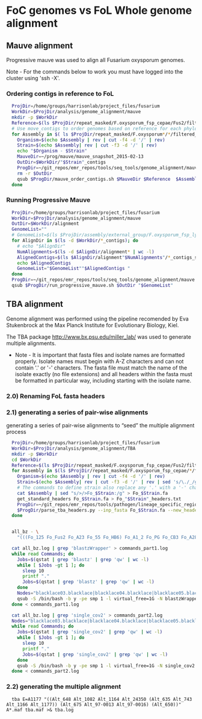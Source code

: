 
# FoC genomes vs FoL Whole genome alignment

## Mauve alignment

Progressive mauve was used to align all Fusarium oxysporum genomes.

Note - For the commands below to work you must have logged into the cluster using
        'ssh -X'.

### Ordering contigs in reference to FoL

```bash
  ProjDir=/home/groups/harrisonlab/project_files/fusarium
  WorkDir=$ProjDir/analysis/genome_alignment/mauve
  mkdir -p $WorkDir
  Reference=$(ls $ProjDir/repeat_masked/F.oxysporum_fsp_cepae/Fus2/filtered_contigs_repmask/Fus2_contigs_softmasked.fa)
  # Use move_contigs to order genomes based on reference for each phylogroup
  for Assembly in $( ls $ProjDir/repeat_masked/F.oxysporum*/*/filtered_contigs_repmask/*_contigs_softmasked.fa $ProjDir/assembly/external_group/F.oxysporum_fsp_lycopersici/4287_chromosomal/ensembl/Fusarium_oxysporum_chromosome_and_additional_contigs.fa $ProjDir/assembly/external_group/F.oxysporum/fo47/broad/fusarium_oxysporum_fo47_1_supercontigs.fasta | grep -v -e 'Fus2' -e 'pisi' -e 'narcissi' -e 'HB17'); do
    Organism=$(echo $Assembly | rev | cut -f4 -d '/' | rev)
    Strain=$(echo $Assembly| rev | cut -f3 -d '/' | rev)
    echo "$Organism - $Strain"
    MauveDir=~/prog/mauve/mauve_snapshot_2015-02-13
    OutDir=$WorkDir/"$Strain"_contigs
    ProgDir=~/git_repos/emr_repos/tools/seq_tools/genome_alignment/mauve
    rm -r $OutDir
    qsub $ProgDir/mauve_order_contigs.sh $MauveDir $Reference  $Assembly $OutDir
  done
```

### Running Progressive Mauve

```bash
  ProjDir=/home/groups/harrisonlab/project_files/fusarium
  WorkDir=$ProjDir/analysis/genome_alignment/mauve
  OutDir=$WorkDir/alignment
  GenomeList=""
  # GenomeList=$(ls $ProjDir/assembly/external_group/F.oxysporum_fsp_lycopersici/4287_chromosomal/ensembl/Fusarium_oxysporum_chromosome_and_additional_contigs.fa $ProjDir/assembly/external_group/F.oxysporum/fo47/broad/fusarium_oxysporum_fo47_1_supercontigs.fasta)
  for AlignDir in $(ls -d $WorkDir/*_contigs); do
    # echo "$AlignDir"
    NumAlignments=$(ls -d $AlignDir/alignment* | wc -l)
    AlignedContigs=$(ls $AlignDir/alignment"$NumAlignments"/*_contigs_softmasked.fa)
    echo $AlignedContigs
    GenomeList="$GenomeList""$AlignedContigs "
  done
  ProgDir=~/git_repos/emr_repos/tools/seq_tools/genome_alignment/mauve
  qsub $ProgDir/run_progressive_mauve.sh $OutDir "$GenomeList"
```


## TBA alignment


Genome alignment was performed using the pipeline recomended by Eva Stukenbrock
at the Max Planck Institute for Evolutionary Biology, Kiel.

The TBA package http://www.bx.psu.edu/miller_lab/ was used to generate multiple
alignments.

* Note - It is important that fasta files and isolate names are formatted properly. Isolate names must begin with A-Z characters and can not contain '.' or '-' characters. The fasta file must match the name of the isolate exactly (no file extensions) and all headers within the fasta must be formatted in particular way, including starting with the isolate name.


### 2.0) Renaming FoL fasta headers


### 2.1) generating a series of pair-wise alignments

generating a series of pair-wise alignments to “seed” the multiple alignment process

```bash
  ProjDir=/home/groups/harrisonlab/project_files/fusarium
  WorkDir=$ProjDir/analysis/genome_alignment/TBA
  mkdir -p $WorkDir
  cd $WorkDir
  Reference=$(ls $ProjDir/repeat_masked/F.oxysporum_fsp_cepae/Fus2/filtered_contigs_repmask/Fus2_contigs_softmasked.fa)
  for Assembly in $(ls $ProjDir/repeat_masked/F.oxysporum_fsp_cepae/*/filtered_contigs_repmask/*_contigs_softmasked.fa $ProjDir/assembly/external_group/F.oxysporum_fsp_lycopersici/4287_chromosomal/ensembl/Fusarium_oxysporum_chromosome_and_additional_contigs.fa $ProjDir/assembly/external_group/F.oxysporum/fo47/broad/fusarium_oxysporum_fo47_1_supercontigs.fasta | grep -v -e 'edited' -e 'pisi' -e 'narcissi' -e 'HB17'); do
    Organism=$(echo $Assembly | rev | cut -f4 -d '/' | rev)
    Strain=$(echo $Assembly| rev | cut -f3 -d '/' | rev | sed 's/\./_/g' | sed 's/-/_/g')
    # The commands to define strain also replace any '.' with a '-' character.
    cat $Assembly | sed "s/>/>Fo_$Strain:/g" > Fo_$Strain.fa
    get_standard_headers Fo_$Strain.fa > Fo_"$Strain"_headers.txt
    ProgDir=~/git_repos/emr_repos/tools/pathogen/lineage_specific_regions
    $ProgDir/parse_tba_headers.py --inp_fasta Fo_$Strain.fa --new_headers Fo_"$Strain"_headers.txt > Fo_$Strain
  done


  all_bz - \
    "(((Fo_125 Fo_Fus2 Fo_A23 Fo_55 Fo_HB6) Fo_A1_2 Fo_PG Fo_CB3 Fo_A28 Fo_D2 Fo_fo47) (Fo_4287) (Fo_A13))" >& all_bz.log

  cat all_bz.log | grep 'blastzWrapper' > commands_part1.log
  while read Commands; do
    Jobs=$(qstat | grep 'blastz' | grep 'qw' | wc -l)
    while [ $Jobs -gt 1 ]; do
      sleep 10
      printf "."
      Jobs=$(qstat | grep 'blastz' | grep 'qw' | wc -l)
    done
    Nodes="blacklace03.blacklace|blacklace04.blacklace|blacklace05.blacklace|blacklace06.blacklace|blacklace07.blacklace|blacklace08.blacklace|blacklace09.blacklace|blacklace10.blacklace"
    qsub -S /bin/bash -b y -pe smp 1 -l virtual_free=1G -N blastzWrapper -l h="$Nodes" -cwd "$Commands"
  done < commands_part1.log

  cat all_bz.log | grep 'single_cov2' > commands_part2.log
  Nodes="blacklace03.blacklace|blacklace04.blacklace|blacklace05.blacklace|blacklace06.blacklace|blacklace07.blacklace|blacklace08.blacklace|blacklace09.blacklace|blacklace10.blacklace"
  while read Commands; do
    Jobs=$(qstat | grep 'single_cov2' | grep 'qw' | wc -l)
    while [ $Jobs -gt 1 ]; do
      sleep 10
      printf "."
      Jobs=$(qstat | grep 'single_cov2' | grep 'qw' | wc -l)
    done
    qsub -S /bin/bash -b y -pe smp 1 -l virtual_free=1G -N single_cov2 -l h="$Nodes" -cwd "$Commands"
  done < commands_part2.log
```

### 2.2) generating the multiple alignment

```
  tba E=A1177 "((Alt_648 Alt_1082 Alt_1164 Alt_24350 (Alt_635 Alt_743 Alt_1166 Alt_1177)) (Alt_675 Alt_97-0013 Alt_97-0016) (Alt_650))" A*.maf tba.maf >& tba.log
```
